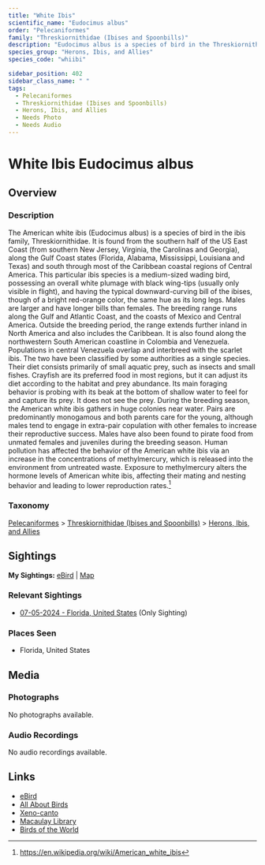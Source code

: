 ```yaml
---
title: "White Ibis"
scientific_name: "Eudocimus albus"
order: "Pelecaniformes"
family: "Threskiornithidae (Ibises and Spoonbills)"
description: "Eudocimus albus is a species of bird in the Threskiornithidae (Ibises and Spoonbills) family. It has been observed 1 times."
species_group: "Herons, Ibis, and Allies"
species_code: "whiibi"

sidebar_position: 402
sidebar_class_name: " "
tags: 
  - Pelecaniformes
  - Threskiornithidae (Ibises and Spoonbills)
  - Herons, Ibis, and Allies
  - Needs Photo
  - Needs Audio
---
```


# White Ibis <span className='sci_name'>Eudocimus albus</span>

## Overview

### Description
The American white ibis (Eudocimus albus) is a species of bird in the ibis family, Threskiornithidae. It is found from the southern half of the US East Coast (from southern New Jersey, Virginia, the Carolinas and Georgia), along the Gulf Coast states (Florida, Alabama, Mississippi, Louisiana and Texas) and south through most of the Caribbean coastal regions of Central America. This particular ibis species is a medium-sized wading bird, possessing an overall white plumage with black wing-tips (usually only visible in flight), and having the typical downward-curving bill of the ibises, though of a bright red-orange color, the same hue as its long legs. Males are larger and have longer bills than females. The breeding range runs along the Gulf and Atlantic Coast, and the coasts of Mexico and Central America. Outside the breeding period, the range extends further inland in North America and also includes the Caribbean. It is also found along the northwestern South American coastline in Colombia and Venezuela. Populations in central Venezuela overlap and interbreed with the scarlet ibis. The two have been classified by some authorities as a single species.
Their diet consists primarily of small aquatic prey, such as insects and small fishes. Crayfish are its preferred food in most regions, but it can adjust its diet according to the habitat and prey abundance. Its main foraging behavior is probing with its beak at the bottom of shallow water to feel for and capture its prey. It does not see the prey.
During the breeding season, the American white ibis gathers in huge colonies near water. Pairs are predominantly monogamous and both parents care for the young, although males tend to engage in extra-pair copulation with other females to increase their reproductive success. Males have also been found to pirate food from unmated females and juveniles during the breeding season.
Human pollution has affected the behavior of the American white ibis via an increase in the concentrations of methylmercury, which is released into the environment from untreated waste. Exposure to methylmercury alters the hormone levels of American white ibis, affecting their mating and nesting behavior and leading to lower reproduction rates.[^1]

[^1]: https://en.wikipedia.org/wiki/American_white_ibis

### Taxonomy
[Pelecaniformes](/tags/pelecaniformes) > [Threskiornithidae (Ibises and Spoonbills)](/tags/threskiornithidae-ibises-and-spoonbills) > [Herons, Ibis, and Allies](/tags/herons-ibis-and-allies)


## Sightings

**My Sightings:** [eBird](https://ebird.org/lifelist?r=world&time=life&spp=whiibi) | [Map](/map?species_code=whiibi)

### Relevant Sightings

* [07-05-2024 - Florida, United States](https://ebird.org/checklist/S185489786) (Only Sighting)

### Places Seen

* Florida, United States



## Media
### Photographs
No photographs available.

### Audio Recordings
No audio recordings available.

## Links
* [eBird](https://ebird.org/species/whiibi) 
* [All About Birds](https://www.allaboutbirds.org/guide/whiibi) 
* [Xeno-canto](https://www.xeno-canto.org/species/eudocimus-albus) 
* [Macaulay Library](https://search.macaulaylibrary.org/catalog?taxonCode=whiibi&sort=rating_rank_desc)
* [Birds of the World](https://birdsoftheworld.org/bow/species/whiibi)
